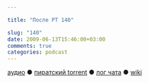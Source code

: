 ```yaml
---

title: "После РТ 140"

slug: "140"
date: 2009-06-13T15:46:00+03:00
comments: true
categories: podcast
---
```

[аудио](http://cdn.radio-t.com/rt140post.mp3) ● [пиратский torrent](http://pirates.radio-t.com/torrents/rt140post.mp3.torrent) ● [лог чата](http://chat.radio-t.com/logs/radio-t-140.html) ● [wiki](http://wiki.radio-t.com/%D0%9F%D0%BE%D1%81%D0%BB%D0%B5_%D0%A0%D0%A2_140)<audio src="http://cdn.radio-t.com/rt140post.mp3" preload="none">
